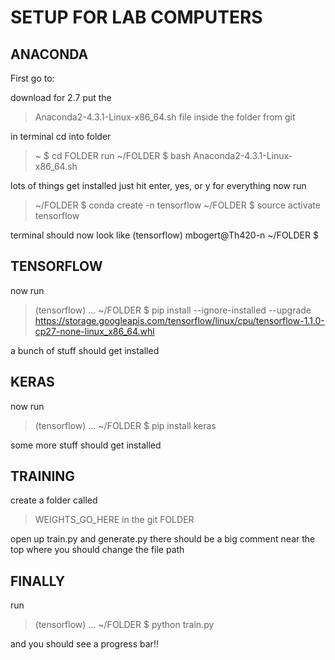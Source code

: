 # SETUP FOR LAB COMPUTERS

## ANACONDA



First go to:
[](https://www.continuum.io/downloads)

download for 2.7
put the 
> Anaconda2-4.3.1-Linux-x86_64.sh
file inside the folder from git

in terminal cd into folder
> ~ $ cd FOLDER
run 
> ~/FOLDER $ bash Anaconda2-4.3.1-Linux-x86_64.sh

lots of things get installed just hit enter, yes, or y for everything
now run

> ~/FOLDER $ conda create -n tensorflow
> ~/FOLDER $ source activate tensorflow

terminal should now look like
	(tensorflow) mbogert@Th420-n ~/FOLDER $



## TENSORFLOW
now run
> (tensorflow) ... ~/FOLDER $ pip install --ignore-installed --upgrade https://storage.googleapis.com/tensorflow/linux/cpu/tensorflow-1.1.0-cp27-none-linux_x86_64.whl

a bunch of stuff should get installed



## KERAS
now run
> (tensorflow) ... ~/FOLDER $ pip install keras

some more stuff should get installed



## TRAINING
create a folder called
> WEIGHTS_GO_HERE
in the git FOLDER

open up train.py and generate.py
there should be a big comment near the top where you should change the file path

## FINALLY
run 
> (tensorflow) ... ~/FOLDER $ python train.py

and you should see a progress bar!!